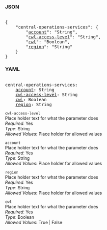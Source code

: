 ### JSON 
<pre> 
{
    "central-operations-services": {
        "<a href=#account>account</a>": "String", 
        "<a href=#cwl-access-level>cwl-access-level</a>": "String", 
        "<a href=#cwl>cwl</a>": "Boolean", 
        "<a href=#region>region</a>": "String"
    }
}</pre> 
### YAML 
<pre> 
central-operations-services:
    <a href=#account>account</a>: String
    <a href=#cwl-access-level>cwl-access-level</a>: String
    <a href=#cwl>cwl</a>: Boolean
    <a href=#region>region</a>: String
</pre> 


`cwl-access-level`  <a name="cwl-access-level"></a> \
Place holder text for what the parameter does \
*Required*: Yes \
*Type*: String \
*Allowed Values*: Place holder for allowed values

`account`  <a name="account"></a> \
Place holder text for what the parameter does \
*Required*: Yes \
*Type*: String \
*Allowed Values*: Place holder for allowed values

`region`  <a name="region"></a> \
Place holder text for what the parameter does \
*Required*: Yes \
*Type*: String \
*Allowed Values*: Place holder for allowed values

`cwl`  <a name="cwl"></a> \
Place holder text for what the parameter does \
*Required*: Yes \
*Type*: Boolean \
*Allowed Values*: True | False

